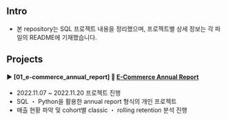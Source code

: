 ####
## Intro
- 본 repository는 SQL 프로젝트 내용을 정리했으며, 프로젝트별 상세 정보는 각 파일의 README에 기재했습니다.
####
## Projects
#### ► [01_e-commerce_annual_report] 🔗 [E-Commerce Annual Report](https://drive.google.com/file/d/1z43GXRQuZWDrVYGsZIYWUYBevB-XLG-B/view?usp=share_link)
- 2022.11.07 ~ 2022.11.20 프로젝트 진행
- SQL ・ Python을 활용한 annual report 형식의 개인 프로젝트
- 매출 현황 파악 및 cohort별 classic ・ rolling retention 분석 진행
####
